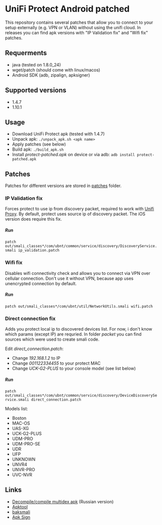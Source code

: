 # UniFi Protect Android patched
This repository contains several patches that allow you to connect to your setup externally (e.g. VPN or VLAN) without using the unifi cloud.
In releases you can find apk versions with "IP Validation fix" and "Wifi fix" patches.

## Requerments
* java (tested on 1.8.0_24)
* wget/patch (should come with linux/macos)
* Android SDK (adb, zipalign, apksigner)

## Supported versions
* 1.4.7
* 1.10.1

## Usage
* Download UniFi Protect apk (tested with 1.4.7)
* Unpack apk: `./unpack_apk.sh <apk name>`
* Apply patches (see below)
* Build apk: `./build_apk.sh` 
* Install *protect-patched.apk* on device or via adb: `adb install protect-patched.apk`

## Patches
Patches for different versions are stored in [patches](patches) folder. 

### IP Validation fix
Forces protect to use ip from discovery packet, required to work with [Unifi Proxy](https://github.com/bahamas10/unifi-proxy). By default, protect uses source ip of discovery packet. The iOS version does require this fix.

##### Run
`patch out/smali_classes*/com/ubnt/common/service/discovery/DiscoveryService.smali ip_validation.patch`



### Wifi fix
Disables wifi connectivity check and allows you to connect via VPN over cellular connection. Don't use it without VPN, because app uses unencrypted connection by default.
##### Run
`patch out/smali_classes*/com/ubnt/util/NetworkUtils.smali wifi.patch`

### Direct connection fix
Adds you protect local ip to discovered devices list. For now, i don't know which params (except IP) are requried. In folder *packet* you can find sources which were used to create smali code.

Edit *direct_connection.patch*:
* Change *192.168.1.2* to IP
* Change *001122334455* to your protect MAC
* Change *UCK-G2-PLUS* to your console model (see list below)

##### Run
`patch out/smali_classes*/com/ubnt/common/service/discovery/DeviceDiscoveryService.smali direct_connection.patch`

Models list:
* Boston
* MAC-OS
* UAS-XG
* UCK-G2-PLUS
* UDM-PRO
* UDM-PRO-SE
* UDR
* UFP
* UNKNOWN
* UNVR4
* UNVR-PRO
* UVC-NVR


## Links
* [Decompile/compile multidex apk](https://vk.com/@1abcpublic-vzlamyvaem-platnoe-prilozhenie-na-android) (Russian version)
* [Apktool](https://ibotpeaches.github.io/Apktool/)
* [baksmali](https://github.com/JesusFreke/smali)
* [Apk Sign](https://github.com/appium-boneyard/sign)
